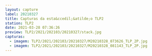 ```yaml
---
layout: capture
label: 20210327
title: Capturas da esta&ccedil;&atilde;o TLP2
station: TLP2
date: 2021-03-28 07:36:26
preview: TLP2/2021/202103/20210327/stack.jpg
capturas:
  - imagem: TLP2/2021/202103/20210327/M20210328_073626_TLP_2P.jpg
  - imagem: TLP2/2021/202103/20210327/M20210328_081143_TLP_2P.jpg
---
```


